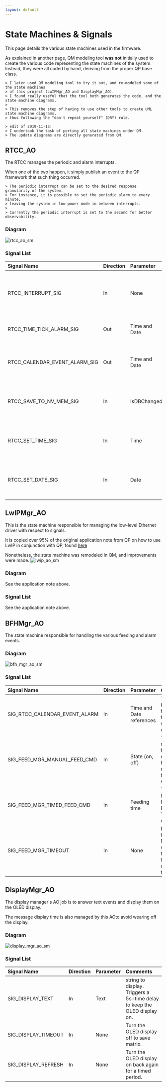 ```yaml
---
layout: default
---
```


# State Machines & Signals

This page details the various state machines used in the firmware.

As explained in another page, QM modeling tool __was not__ initially used to create the various code representing the 
state machines of the system. Instead, they were all coded by hand, deriving from the proper QP base class.

    > I later used QM modeling tool to try it out, and re-modeled some of the state machines
    > of this project (LwIPMgr_AO and DisplayMgr_AO).
    > I found really useful that the tool both generates the code, and the state machine diagrams.
    > 
    > This removes the step of having to use other tools to create UML state machine diagrams,
    > thus following the "don't repeat yourself" (DRY) rule.
    
    > edit of 2019-11-13:
    > I undertook the task of porting all state machines under QM.
    > The update diagrams are directly generated from QM.
 
## RTCC_AO
 
The RTCC manages the periodic and alarm interrupts.
 
When one of the two happen, it simply publish an event to the QP framework that such thing occurred.

    > The periodic interrupt can be set to the desired response granularity of the system.
    > For instance, it is possible to set the periodic alarm to every minute,
    > leaving the system in low power mode in between interrupts.
    >
    > Currently the periodic interrupt is set to the second for better observability.

### Diagram

![rtcc_ao_sm](./images/SM_of_RTCC_AO.svg)

### Signal List


| Signal Name | Direction | Parameter | Comments |
|:------------|:----------|:----------|:---------|
| RTCC_INTERRUPT_SIG | In | None | Generated by RTCC. Two alarm sources: Time base tick. Calendar event alarm. | 
| RTCC_TIME_TICK_ALARM_SIG | Out | Time and Date | Signals newest time and date (and temperature?) |
| RTCC_CALENDAR_EVENT_ALARM_SIG | Out | Time and Date | Signals a calendar event occured, at given Time and Date. |
| RTCC_SAVE_TO_NV_MEM_SIG | In | IsDBChanged | Used to update the whole DB into the NV memory (RAM). |
| RTCC_SET_TIME_SIG | In | Time | Sets new time to set the RTCC to. Triggers new calendar event alarm. |
| RTCC_SET_DATE_SIG | In | Date | Sets new date to set the RTCC to. Triggers new calendar event alarm. |

## LwIPMgr_AO
 
This is the state machine responsible for managing the low-level Ethernet driver with respect to signals.
 
It is copied over 95% of the original application note from QP on how to use LwIP in conjunction with QP,
found [here](https://www.state-machine.com/doc/AN_QP_and_lwIP.pdf)

Nonetheless, the state machine was remodeled in QM, and improvements were made.
![lwip_ao_sm](./images/SM_of_LwIP_AO.svg)

### Diagram
 
See the application note above.

### Signal List

See the application note above.

## BFHMgr_AO

The state machine responsible for handling the various feeding and alarm events.

### Diagram

![bfh_mgr_ao_sm](./images/bfh_manager_ao_state_machine.png)

### Signal List

| Signal Name | Direction | Parameter | Comments |
|:------------|:----------|:----------|:---------|
| SIG_RTCC_CALENDAR_EVENT_ALARM | In | Time and Date references | Triggers a timed feeding, from scheduled calendar. |
| SIG_FEED_MGR_MANUAL_FEED_CMD | In | State (on, off) | Triggers a manual feeding, or exit of it. From manual toggle sensor pad. |
| SIG_FEED_MGR_TIMED_FEED_CMD | In | Feeding time | Triggers a timed feeding. From Pet Touch Pad or other. |
| SIG_FEED_MGR_TIMEOUT | In | None | Feeding timeout, Maximum security feeding timeout or debouncing timeout. |

## DisplayMgr_AO

The display manager's AO job is to answer text events and display them on the OLED display.

The message display time is also managed by this AOto avoid wearing off the display.

### Diagram

![display_mgr_ao_sm](./images/display_manager_ao_state_machine.png)

### Signal List

| Signal Name | Direction | Parameter | Comments |
|:------------|:----------|:----------|:---------|
| SIG_DISPLAY_TEXT | In | Text | string to display. Triggers a 5s-time delay to keep the OLED display on. |
| SIG_DISPLAY_TIMEOUT | In | None | Turn the OLED display off to save matrix. |
| SIG_DISPLAY_REFRESH | In | None | Turn the OLED display on back again for a timed period. |
